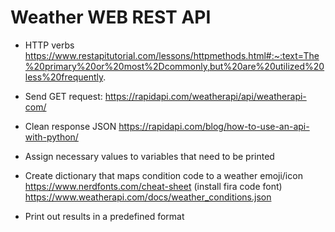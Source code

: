 # Weather WEB REST API

* HTTP verbs
	https://www.restapitutorial.com/lessons/httpmethods.html#:~:text=The%20primary%20or%20most%2Dcommonly,but%20are%20utilized%20less%20frequently.

* Send GET request:
	https://rapidapi.com/weatherapi/api/weatherapi-com/ 

* Clean response JSON
	https://rapidapi.com/blog/how-to-use-an-api-with-python/

* Assign necessary values to variables that need to be printed

* Create dictionary that maps condition code to a weather emoji/icon
	https://www.nerdfonts.com/cheat-sheet (install fira code font)
	https://www.weatherapi.com/docs/weather_conditions.json

* Print out results in a predefined format


